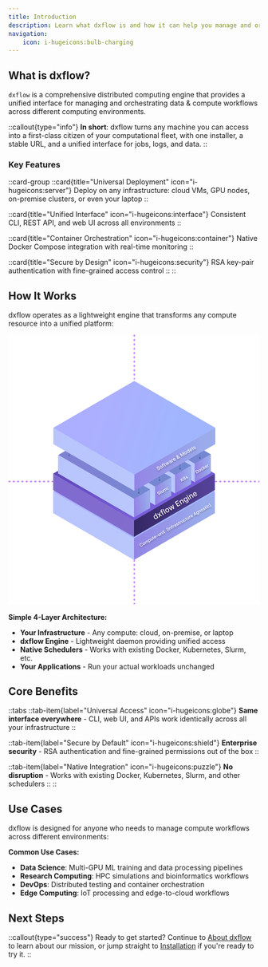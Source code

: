 ```yaml
---
title: Introduction
description: Learn what dxflow is and how it can help you manage and orchestrate your data & compute workflows across different computing environments
navigation:
    icon: i-hugeicons:bulb-charging
---
```


## What is dxflow?

`dxflow` is a comprehensive distributed computing engine that provides a unified interface for managing and orchestrating data & compute workflows across different computing environments.

::callout{type="info"}
**In short**: dxflow turns any machine you can access into a first-class citizen of your computational fleet, with one installer, a stable URL, and a unified interface for jobs, logs, and data.
::

### Key Features

::card-group
  ::card{title="Universal Deployment" icon="i-hugeicons:server"}
  Deploy on any infrastructure: cloud VMs, GPU nodes, on-premise clusters, or even your laptop
  ::

  ::card{title="Unified Interface" icon="i-hugeicons:interface"}
  Consistent CLI, REST API, and web UI across all environments
  ::

  ::card{title="Container Orchestration" icon="i-hugeicons:container"}
  Native Docker Compose integration with real-time monitoring
  ::

  ::card{title="Secure by Design" icon="i-hugeicons:security"}
  RSA key-pair authentication with fine-grained access control
  ::
::

## How It Works

dxflow operates as a lightweight engine that transforms any compute resource into a unified platform:

![dxflow Layers](/assets/dxflow_layers.svg)

**Simple 4-Layer Architecture:**
- **Your Infrastructure** - Any compute: cloud, on-premise, or laptop
- **dxflow Engine** - Lightweight daemon providing unified access
- **Native Schedulers** - Works with existing Docker, Kubernetes, Slurm, etc.
- **Your Applications** - Run your actual workloads unchanged

## Core Benefits

::tabs
  ::tab-item{label="Universal Access" icon="i-hugeicons:globe"}
  **Same interface everywhere** - CLI, web UI, and APIs work identically across all your infrastructure
  ::

  ::tab-item{label="Secure by Default" icon="i-hugeicons:shield"}
  **Enterprise security** - RSA authentication and fine-grained permissions out of the box
  ::

  ::tab-item{label="Native Integration" icon="i-hugeicons:puzzle"}
  **No disruption** - Works with existing Docker, Kubernetes, Slurm, and other schedulers
  ::
::

## Use Cases

dxflow is designed for anyone who needs to manage compute workflows across different environments:

**Common Use Cases:**
- **Data Science**: Multi-GPU ML training and data processing pipelines
- **Research Computing**: HPC simulations and bioinformatics workflows 
- **DevOps**: Distributed testing and container orchestration
- **Edge Computing**: IoT processing and edge-to-cloud workflows

## Next Steps

::callout{type="success"}
Ready to get started? Continue to [About dxflow](/1.getting-started/02.about) to learn about our mission, or jump straight to [Installation](/1.getting-started/03.installation) if you're ready to try it.
::
